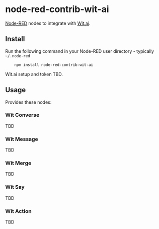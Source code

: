 node-red-contrib-wit-ai
==============================

<a href="http://nodered.org" target="_new">Node-RED</a> nodes to integrate with <a href="http://wit.ai" target="_new">Wit.ai</a>.

Install
-------

Run the following command in your Node-RED user directory - typically `~/.node-red`

        npm install node-red-contrib-wit-ai

Wit.ai setup and token TBD.

Usage
-----

Provides these nodes:

### Wit Converse

TBD

### Wit Message

TBD

### Wit Merge

TBD

### Wit Say

TBD

### Wit Action

TBD